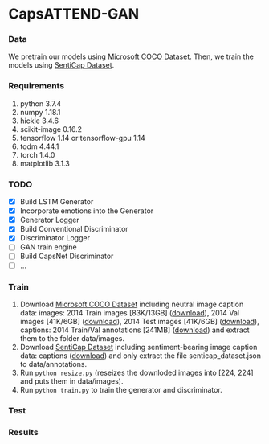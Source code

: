 # CapsATTEND-GAN
### Data
We pretrain our models using [Microsoft COCO Dataset](http://cocodataset.org/#download). 
Then, we train the models using [SentiCap Dataset](http://cm.cecs.anu.edu.au/post/senticap/).

### Requirements
1. python 3.7.4
2. numpy 1.18.1
3. hickle 3.4.6
4. scikit-image 0.16.2
5. tensorflow 1.14 or tensorflow-gpu 1.14
6. tqdm 4.44.1
7. torch 1.4.0
8. matplotlib 3.1.3

### TODO
- [x] Build LSTM Generator
- [x] Incorporate emotions into the Generator
- [x] Generator Logger
- [x] Build Conventional Discriminator
- [x] Discriminator Logger
- [ ] GAN train engine
- [ ] Build CapsNet Discriminator
- [ ] ...

### Train
1. Download [Microsoft COCO Dataset](http://cocodataset.org/#download) including neutral image caption data: images: 2014 Train images [83K/13GB] ([download](http://images.cocodataset.org/zips/train2014.zip)), 2014 Val images [41K/6GB] ([download](http://images.cocodataset.org/zips/val2014.zip)), 2014 Test images [41K/6GB] ([download](http://images.cocodataset.org/zips/test2014.zip)), captions: 2014 Train/Val annotations [241MB] ([download](http://images.cocodataset.org/annotations/annotations_trainval2014.zip)) and extract them to the folder data/images.
2. Download [SentiCap Dataset](http://cm.cecs.anu.edu.au/post/senticap/) including sentiment-bearing image caption data: captions ([download](http://users.cecs.anu.edu.au/~u4534172/data/Senticap/senticap_dataset.zip)) and only extract the file senticap_dataset.json to data/annotations.
3. Run `python resize.py` (reseizes the downloded images into [224, 224] and puts them in data/images).
4. Run `python train.py` to train the generator and discriminator.

### Test

### Results
